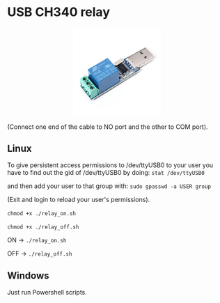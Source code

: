 # USB CH340 relay
<p align="center"><img src="usb_ch340_relay.jpg" width="40%"></p>
(Connect one end of the cable to NO port and the other to COM port).

## Linux
To give persistent access permissions to /dev/ttyUSB0 to your user you have to find out the gid of /dev/ttyUSB0 by doing: ```stat /dev/ttyUSB0```

and then add your user to that group with: ```sudo gpasswd -a USER group```

(Exit and login to reload your user's permissions).

```chmod +x ./relay_on.sh```

```chmod +x ./relay_off.sh```

ON -> ```./relay_on.sh```

OFF -> ```./relay_off.sh```


## Windows

Just run Powershell scripts.
